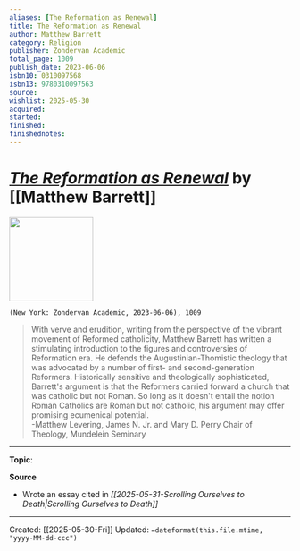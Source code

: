```yaml
---
aliases: [The Reformation as Renewal]
title: The Reformation as Renewal
author: Matthew Barrett
category: Religion
publisher: Zondervan Academic
total_page: 1009
publish_date: 2023-06-06
isbn10: 0310097568
isbn13: 9780310097563
source: 
wishlist: 2025-05-30
acquired: 
started: 
finished: 
finishednotes: 
---
```

# *[The Reformation as Renewal]()* by [[Matthew Barrett]]

<img src="http://books.google.com/books/content?id=RbZ3EAAAQBAJ&printsec=frontcover&img=1&zoom=1&edge=curl&source=gbs_api" width=150>

`(New York: Zondervan Academic, 2023-06-06), 1009`

>With verve and erudition, writing from the perspective of the vibrant movement of Reformed catholicity, Matthew Barrett has written a stimulating introduction to the figures and controversies of Reformation era. He defends the Augustinian-Thomistic theology that was advocated by a number of first- and second-generation Reformers. Historically sensitive and theologically sophisticated, Barrett's argument is that the Reformers carried forward a church that was catholic but not Roman. So long as it doesn't entail the notion Roman Catholics are Roman but not catholic, his argument may offer promising ecumenical potential.  
-Matthew Levering, James N. Jr. and Mary D. Perry Chair of Theology, Mundelein Seminary

--- 
**Topic**: 

**Source**
- Wrote an essay cited in *[[2025-05-31-Scrolling Ourselves to Death|Scrolling Ourselves to Death]]*
 ---
Created: [[2025-05-30-Fri]]
Updated: `=dateformat(this.file.mtime, "yyyy-MM-dd-ccc")`